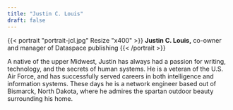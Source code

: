 ```yaml
---
title: "Justin C. Louis"
draft: false
---
```


{{< portrait "portrait-jcl.jpg" Resize "x400" >}}
  <strong>Justin C. Louis,</strong> co-owner and manager of Dataspace publishing
{{< /portrait >}}

A native of the upper Midwest, Justin has always had a passion for writing,
technology, and the secrets of human systems. He is a veteran of the U.S. Air
Force, and has successfully served careers in both intelligence and information
systems. These days he is a network engineer based out of Bismarck, North
Dakota, where he admires the spartan outdoor beauty surrounding his home.
